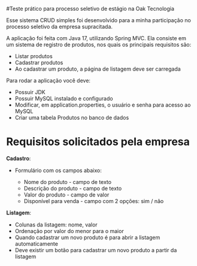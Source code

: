 #Teste prático para processo seletivo de estágio na Oak Tecnologia

Esse sistema CRUD simples foi desenvolvido para a minha participação no processo seletivo da empresa supracitada.

A aplicação foi feita com Java 17, utilizando Spring MVC. Ela consiste em um sistema de registro de produtos, nos quais os principais requisitos são:

- Listar produtos
- Cadastrar produtos
- Ao cadastrar um produto, a página de listagem deve ser carregada

Para rodar a aplicação você deve:

- Possuir JDK 
- Possuir MySQL instalado e configurado
- Modificar, em application.properties, o usuário e senha para acesso ao MySQL
- Criar uma tabela Produtos no banco de dados

# Requisitos solicitados pela empresa

𝐂𝐚𝐝𝐚𝐬𝐭𝐫𝐨:

- Formulário com os campos abaixo:

  - Nome do produto - campo de texto
  - Descrição do produto - campo de texto
  - Valor do produto - campo de valor
  - Disponível para venda - campo com 2 opções: sim / não

𝐋𝐢𝐬𝐭𝐚𝐠𝐞𝐦:

- Colunas da listagem: nome, valor
- Ordenação por valor do menor para o maior
- Quando cadastrar um novo produto é para abrir a listagem automaticamente
- Deve existir um botão para cadastrar um novo produto a partir da listagem
